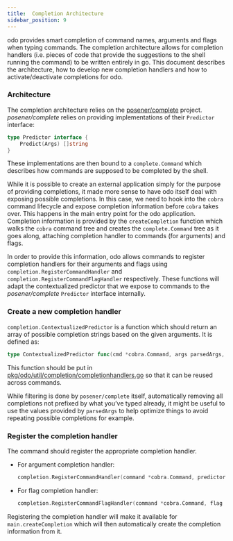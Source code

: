 ```yaml
---
title:  Completion Architecture
sidebar_position: 9
---
```


odo provides smart completion of command names, arguments and flags when typing commands. The completion architecture allows for completion handlers (i.e. pieces of code that provide the suggestions to the shell running the command) to be written entirely in go. This document describes the architecture, how to develop new completion handlers and how to activate/deactivate completions for odo.

### Architecture
The completion architecture relies on the [posener/complete](https://github.com/posener/complete) project. _posener/complete_ relies on providing implementations of their `Predictor` interface:
```go
type Predictor interface {
    Predict(Args) []string
}
```

These implementations are then bound to a `complete.Command` which describes how commands are supposed to be completed by the shell.

While it is possible to create an external application simply for the purpose of providing completions, it made more sense to have odo itself deal with exposing possible completions. In this case, we need to hook into the `cobra` command lifecycle and expose completion information before `cobra` takes over. This happens in the main entry point for the odo application. Completion information is provided by the `createCompletion` function which walks the `cobra` command tree and creates the `complete.Command` tree as it goes along, attaching completion handler to commands (for arguments) and flags.

In order to provide this information, odo allows commands to register completion handlers for their arguments and flags using `completion.RegisterCommandHandler` and `completion.RegisterCommandFlagHandler` respectively. These functions will adapt the contextualized predictor that we expose to commands to the _posener/complete_ `Predictor` interface internally.

### Create a new completion handler

[//]: # (Add more information to this.)

`completion.ContextualizedPredictor` is a function which should return an array of possible completion strings based on the given arguments. It is defined as:
```go
type ContextualizedPredictor func(cmd *cobra.Command, args parsedArgs, context *genericclioptions.Context) []string
```

This function should be put in [pkg/odo/util/completion/completionhandlers.go](https://github.com/openshift/odo/blob/main/pkg/odo/util/completion/completionhandlers.go) so that it can be reused across commands.

While filtering is done by `posener/complete` itself, automatically removing all completions not prefixed by what you’ve typed already, it might be useful to use the values provided by `parsedArgs` to help optimize things to avoid repeating possible completions for example.

### Register the completion handler
The command should register the appropriate completion handler.
- For argument completion handler: 
  ```go
  completion.RegisterCommandHandler(command *cobra.Command, predictor ContextualizedPredictor)
  ```

- For flag completion handler:  
  ```go
  completion.RegisterCommandFlagHandler(command *cobra.Command, flag string, predictor ContextualizedPredictor)
  ```

Registering the completion handler will make it available for `main.createCompletion` which will then automatically create the completion information from it.

